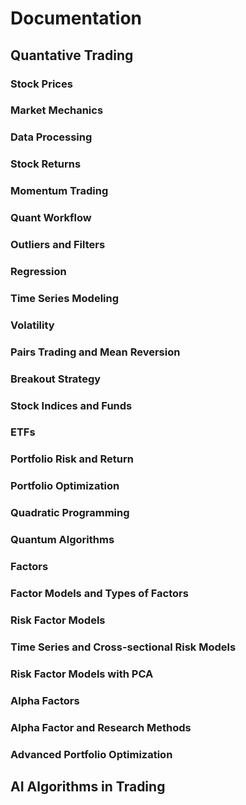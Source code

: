 # Documentation

## Quantative Trading

### Stock Prices
### Market Mechanics
### Data Processing
### Stock Returns
### Momentum Trading
### Quant Workflow
### Outliers and Filters
### Regression
### Time Series Modeling
### Volatility
### Pairs Trading and Mean Reversion
### Breakout Strategy
### Stock Indices and Funds
### ETFs
### Portfolio Risk and Return
### Portfolio Optimization
### Quadratic Programming 
### Quantum Algorithms
### Factors
### Factor Models and Types of Factors
### Risk Factor Models
### Time Series and Cross-sectional Risk Models
### Risk Factor Models with PCA
### Alpha Factors
### Alpha Factor and Research Methods
### Advanced Portfolio Optimization

## AI Algorithms in Trading
